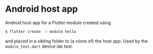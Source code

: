# Android host app

Android host app for a Flutter module created using
```sh
$ flutter create -t module hello
```
and placed in a sibling folder to (a clone of) the host app.
Used by the `module_test.dart` device lab test.
